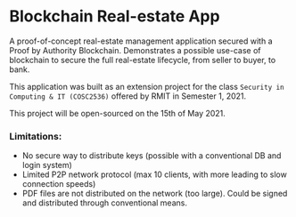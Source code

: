 # Blockchain Real-estate App

A proof-of-concept real-estate management application secured with a Proof by Authority Blockchain. Demonstrates a
possible use-case of blockchain to secure the full real-estate lifecycle, from seller to buyer, to bank.

This application was built as an extension project for the class `Security in Computing & IT (COSC2536)` offered by RMIT
in Semester 1, 2021.

This project will be open-sourced on the 15th of May 2021.

### Limitations:

- No secure way to distribute keys (possible with a conventional DB and login system)
- Limited P2P network protocol (max 10 clients, with more leading to slow connection speeds)
- PDF files are not distributed on the network (too large). Could be signed and distributed through conventional means.

